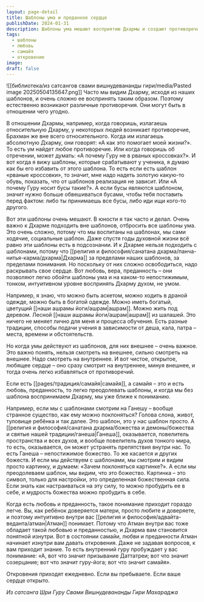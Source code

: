 ```yaml
---
layout: page-detail
title: Шаблоны ума и преданное сердце
publishDate: 2024-01-31
description: Шаблоны ума мешают восприятию Дхармы и создают противоречия - важно научиться смотреть на внутреннее, а не на внешнее. Освобождение от шаблонов достигается через любовь, веру и преданность, что позволяет интуитивно постигать суть учения. Открытое сердце и состояние самайи пробуждают внутренние откровения и истинное понимание Дхармы.
tags:
  - шаблоны
  - любовь
  - самайя
  - откровение
image: 
draft: false
---
```

![[библиотека/из сатсангов свами вишнудевананды гири/media/Pasted image 20250504135647.png]]
 Часто мы видим Дхарму, исходя из наших шаблонов, и очень сложно ее воспринять таким образом. Поэтому естественно возникают различные противоречия. Они могут быть в отношении чего угодно.

 В отношении Дхармы, например, когда говоришь, излагаешь относительную Дхарму, у некоторых людей возникает противоречие, Брахман же вне всего относительного. Когда им излагаешь абсолютную Дхарму, они говорят: «А как это помогает моей жизни?». То есть ум найдет любое противоречие. Или когда говоришь об отречении, может думать: «А почему Гуру не в рваных кроссовках?». И вот когда я вижу шаблоны, которые срабатывают у ученика, я думаю как бы его избавить от этого шаблона. То есть если есть шаблон «рваные кроссовки», то значит, мне надо надеть золотую какую-то обувь, показать, что от шаблонов реализация не зависит. Или «А почему Гуру носит бусы такие?». А если бусы являются шаблоном, значит нужно больше обвешиваться бусами, чтобы тебя поставить перед фактом: либо ты принимаешь все бусы, либо иди ищи кого-то другого.

 Вот эти шаблоны очень мешают. В юности я так часто и делал. Очень важно к Дхарме подходить вне шаблонов, отбросить все шаблоны ума. Это очень сложно, потому что мы воспитаны на шаблонах, мы сами ходячие, социальные шаблон. Даже спустя годы духовной жизни всё равно эти шаблоны есть в подсознании. И к Дхарме нельзя подходить с шаблонами, потому что [[религия и философия/санатана дхарма/панча-нитья-карма/дхарма|Дхарма]] за пределами наших шаблонов, за пределами понимания. Но поскольку от них сложно освободиться, надо раскрывать свое сердце. Вот любовь, вера, преданность – они позволяют легко обойти шаблоны ума и на каком-то непостижимым, тонком, интуитивном уровне воспринять Дхарму духом, не умом.

 Например, я знаю, что можно быть аскетом, можно ходить в драной одежде, можно быть в богатой одежде. Можно иметь богатый, цветущий [[наши ашрамы йоги/ашрам|ашрам]]. Можно жить под деревом. Лесной [[наши ашрамы йоги/ашрам|ашрам]] из шалашей. Это ничего не меняет лично для меня и процесса обучения. Есть разные традиции, способы подачи учения в зависимости от деша, кала, патра – места, времени и обстоятельств.

 Но когда умы действуют из шаблонов, для них внешнее – очень важное. Это важно понять, нельзя смотреть на внешнее, сильно смотреть на внешнее. Надо смотреть на внутреннее. И вот чистое, открытое, любящее сердце – оно сразу смотрит на внутреннее, минуя внешнее, и тогда очень легко избавляться от противоречий.

 Если есть [[pages/традиция/самайя|самайя]], а самайя – это и есть любовь, преданность, то легко преодолевать шаблоны, и когда мы без шаблона воспринимаем Дхарму, мы уже ближе к пониманию.

 Например, если мы с шаблонами смотрим на Ганешу – вообще странное существо, как ему можно поклоняться? Голова слона, живот, туловище ребёнка и так далее. Это шаблон, это у нас шаблон просто. А [[религия и философия/санатана дхарма/божества и демоны/божества и святые нашей традиции/ганеша|Ганеша]], оказывается, повелитель пространства и всех духов, и вообще повелитель духов тонкого мира, то есть, оказывается, он может устранять препятствия внутри нас. То есть Ганеша – непостижимое божество. То же касается и других божеств. И если мы действуем с шаблонами, мы смотрим и видим просто картинку, и думаем: «Зачем поклоняться картинке?». А если мы преодолеваем шаблон, мы видим, что это божество. Картинка – это символ, только для настройки, это определенная божественная сила. Если знать как настраиваться на эту силу, то можно пробудить ее в себе, и мудрость божества можно пробудить в себе.

 Когда есть любовь и преданность, такое понимание приходит гораздо легче. Вы, как ребёнок доверяется матери, просто любите и доверяете, и поэтому интуитивно внутри вас [[религия и философия/адвайта-веданта/атман|Атман]] понимает. Потому что Атман внутри вас тоже обладает такой любовью и преданностью, и Дхарма вам становится понятной изнутри. Вот в состоянии самайи, любви и преданности Атман начинает изнутри вам давать откровения. Даже не задавая вопросов, к вам приходит знание. То есть внутренний гуру пробуждает у вас понимание: «А, вот что значит призывание Даттатреи; вот что значит созерцание; вот что значит гуру-йога; вот что значит самайя».

 Откровения приходят ежедневно. Если вы пребываете. Если ваше сердце открыто.

*Из сатсанга Шри Гуру Свами Вишнудевананды Гири Махараджа*